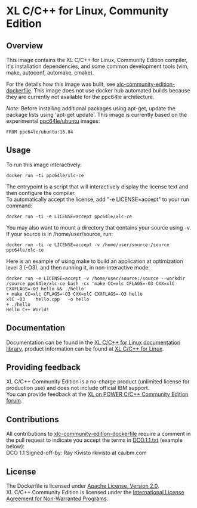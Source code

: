 # XL C/C++ for Linux, Community Edition

## Overview

This image contains the XL C/C++ for Linux, Community Edition compiler, it's installation dependencies, and some common development tools (vim, make, autoconf, automake, cmake).

For the details how this image was built, see [xlc-community-edition-dockerfile](https://github.com/IBM/xlc-community-edition-dockerfile).
This image does not use docker hub automated builds because they are currently not available for the ppc64le architecture.

*Note:* Before installing additional packages using apt-get, update the package lists using 'apt-get update'. This image is currently based on the experimental [ppc64le/ubuntu](https://hub.docker.com/r/ppc64le/ubuntu/) images:
  
	FROM ppc64le/ubuntu:16.04


## Usage

To run this image interactively:  

	docker run -ti ppc64le/xlc-ce

The entrypoint is a script that will interactively display the license text and then configure the compiler.  
To automatically accept the license, add "-e LICENSE=accept" to your run command:  

	docker run -ti -e LICENSE=accept ppc64le/xlc-ce

You may also want to mount a directory that contains your source using -v. If your source is in /home/user/source, run:  

	docker run -ti -e LICENSE=accept -v /home/user/source:/source ppc64le/xlc-ce

Here is an example of using make to build an application at optimization level 3 \(-O3\), and then running it, in non-interactive mode:  

	docker run -e LICENSE=accept -v /home/user/source:/source --workdir /source ppc64le/xlc-ce bash -cx 'make CC=xlc CFLAGS=-O3 CXX=xlC CXXFLAGS=-O3 hello && ./hello'  
	+ make CC=xlc CFLAGS=-O3 CXX=xlC CXXFLAGS=-O3 hello  
	xlC -O3    hello.cpp   -o hello  
	+ ./hello  
	Hello C++ World!  


## Documentation

Documentation can be found in the [XL C/C++ for Linux documentation library](http://www.ibm.com/support/docview.wss?uid=swg27036675), product information can be found at [XL C/C++ for Linux](http://www.ibm.com/software/products/en/xlcpp-linux/).


## Providing feedback

XL C/C++ Community Edition is a no-charge product (unlimited license for production use) and does not include official IBM support.  
You can provide feedback at the [XL on POWER C/C++ Community Edition forum](http://ibm.biz/xlcpp-linux-ce).


## Contributions

All contributions to [xlc-community-edition-dockerfile](https://github.com/IBM/xlc-community-edition-dockerfile) require a comment in the pull request to indicate you accept the terms in [DCO.1.1.txt](https://github.com/IBM/xlc-community-edition-dockerfile/blob/master/DCO.1.1.txt) (example below):  
DCO 1.1 Signed-off-by: Ray Kivisto rkivisto at ca.ibm.com


## License

The Dockerfile is licensed under [Apache License, Version 2.0](https://github.com/IBM/xlc-community-edition-dockerfile/blob/master/LICENSE).  
XL C/C++ Community Edition is licensed under the [International License Agreement for Non-Warranted Programs](http://www14.software.ibm.com/cgi-bin/weblap/lap.pl?li_formnum=L-JYIP-AB8RJN).
